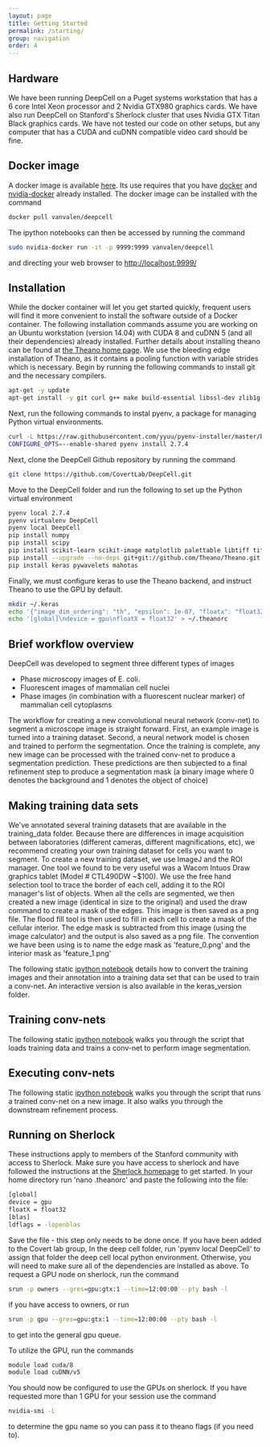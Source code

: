 ```yaml
---
layout: page
title: Getting Started
permalink: /starting/
group: navigation
order: 4
---
```


## Hardware
We have been running DeepCell on a Puget systems workstation that has a 6 core Intel Xeon processor and 2 Nvidia GTX980 graphics cards. We have also run DeepCell on Stanford's Sherlock cluster that uses Nvidia GTX Titan Black graphics cards. We have not tested our code on other setups, but any computer that has a CUDA and cuDNN compatible video card should be fine.

## Docker image
A docker image is available [here](https://hub.docker.com/r/vanvalen/deepcell/). Its use requires that you have [docker](https://docs.docker.com/engine/installation/linux/ubuntulinux/) and [nvidia-docker](https://github.com/NVIDIA/nvidia-docker) already installed. The docker image can be installed with the command

```bash
docker pull vanvalen/deepcell
```

The ipython notebooks can then be accessed by running the command

```bash
sudo nvidia-docker run -it -p 9999:9999 vanvalen/deepcell
```
and directing your web browser to [http://localhost:9999/](http://localhost:9999/)

## Installation
While the docker container will let you get started quickly, frequent users will find it more convenient to install the software outside of a Docker container. The following installation commands assume you are working on an Ubuntu workstation (version 14.04) with CUDA 8 and cuDNN 5 (and all their dependencies) already installed. Further details about installing theano can be found at [the Theano home page](http://deeplearning.net/software/theano/install.html). We use the bleeding edge installation of Theano, as it contains a pooling function with variable strides which is necessary. Begin by running the following commands to install git and the necessary compilers.

```bash
apt-get -y update 
apt-get install -y git curl g++ make build-essential libssl-dev zlib1g-dev libbz2-dev libreadline-dev libsqlite3-dev
```

Next, run the following commands to instal pyenv, a package for managing Python virtual environments.

```bash
curl -L https://raw.githubusercontent.com/yyuu/pyenv-installer/master/bin/pyenv-installer | bash
CONFIGURE_OPTS=--enable-shared pyenv install 2.7.4
```

Next, clone the DeepCell Github repository by running the command

```bash
git clone https://github.com/CovertLab/DeepCell.git
```

Move to the DeepCell folder and run the following to set up the Python virtual environment

```bash
pyenv local 2.7.4
pyenv virtualenv DeepCell
pyenv local DeepCell
pip install numpy
pip install scipy
pip install scikit-learn scikit-image matplotlib palettable libtiff tifffile h5py ipython[all]
pip install --upgrade --no-deps git+git://github.com/Theano/Theano.git
pip install keras pywavelets mahotas
```

Finally, we must configure keras to use the Theano backend, and instruct Theano to use the GPU by default.

```bash
mkdir ~/.keras
echo '{"image_dim_ordering": "th", "epsilon": 1e-07, "floatx": "float32", "backend": "theano"}' >> ~/.keras/keras.json
echo '[global]\ndevice = gpu\nfloatX = float32' > ~/.theanorc
```

## Brief workflow overview
DeepCell was developed to segment three different types of images

* Phase microscopy images of E. coli. 
* Fluorescent images of mammalian cell nuclei
* Phase images (in combination with a fluorescent nuclear marker) of mammalian cell cytoplasms

The workflow for creating a new convolutional neural network (conv-net) to segment a microscope image is straight forward. First, an example image is turned into a training dataset. Second, a neural network model is chosen and trained to perform the segmentation. Once the training is complete, any new image can be processed with the trained conv-net to produce a segmentation prediction. These predictions are then subjected to a final refinement step to produce a segmentation mask (a binary image where 0 denotes the background and 1 denotes the object of choice)

## Making training data sets
We've annotated several training datasets that are available in the training_data folder. Because there are differences in image acquisition between laboratories (different cameras, different magnifications, etc), we recommend creating your own training dataset for cells you want to segment. To create a new training dataset, we use ImageJ and the ROI manager. One tool we found to be very useful was a Wacom Intuos Draw graphics tablet (Model # CTL490DW ~$100). We use the free hand selection tool to trace the border of each cell, adding it to the ROI manager's list of objects. When all the cells are segmented, we then created a new image (identical in size to the original) and used the draw command to create a mask of the edges. This image is then saved as a png file. The flood fill tool is then used to fill in each cell to create a mask of the cellular interior. The edge mask is subtracted from this image (using the image calculator) and the output is also saved as a png file. The convention we have been using is to name the edge mask as 'feature_0.png' and the interior mask as 'feature_1.png'

The following static [ipython notebook](/DeepCell/making_training_data.html) details how to convert the training images and their annotation into a training data set that can be used to train a conv-net. An interactive version is also available in the keras_version folder.

## Training conv-nets
The following static [ipython notebook](/DeepCell/training_convnets.html) walks you through the script that loads training data and trains a conv-net to perform image segmentation.

## Executing conv-nets
The following static [ipython notebook](/DeepCell/running_convnets.html) walks you through the script that runs a trained conv-net on a new image. It also walks you through the downstream refinement process.

## Running on Sherlock
These instructions apply to members of the Stanford community with access to Sherlock. Make sure you have access to sherlock and have followed the instructions at the [Sherlock homepage](http://sherlock.stanford.edu) to get started. In your home directory run 'nano .theanorc' and paste the following into the file:

```bash
[global]
device = gpu
floatX = float32
[blas]
ldflags = -lopenblas
```

Save the file - this step only needs to be done once. If you have been added to the Covert lab group, In the deep cell folder, run 'pyenv local DeepCell' to assign that folder the deep cell local python environment. Otherwise, you will need to make sure all of the dependencies are installed as above. To request a GPU node on sherlock, run the command 

```bash
srun -p owners --gres=gpu:gtx:1 --time=12:00:00 --pty bash -l 
```

if you have access to owners, or run

```bash
srun -p gpu --gres=gpu:gtx:1 --time=12:00:00 --pty bash -l
```

to get into the general gpu queue.

 To utilize the GPU, run the commands

```bash
module load cuda/8
module load cuDNN/v5
```

You should now be configured to use the GPUs on sherlock. If you have requested more than 1 GPU for your session use the command 

```bash
nvidia-smi -L
```

to determine the gpu name so you can pass it to theano flags (if you need to).
